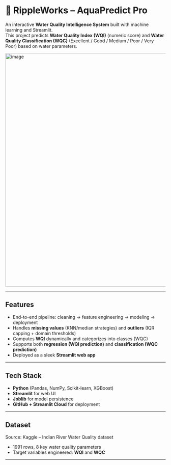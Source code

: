 # 🌊 RippleWorks – AquaPredict Pro  

An interactive **Water Quality Intelligence System** built with machine learning and Streamlit.  
This project predicts **Water Quality Index (WQI)** (numeric score) and **Water Quality Classification (WQC)** (Excellent / Good / Medium / Poor / Very Poor) based on water parameters.  

<img width="1365" height="733" alt="image" src="https://github.com/user-attachments/assets/96cbccad-3a5e-4c4c-a0e0-7c2636439459" />

---

##  Features  
- End-to-end pipeline: cleaning → feature engineering → modeling → deployment  
- Handles **missing values** (KNN/median strategies) and **outliers** (IQR capping + domain thresholds)  
- Computes **WQI** dynamically and categorizes into classes (WQC)  
- Supports both **regression (WQI prediction)** and **classification (WQC prediction)**  
- Deployed as a sleek **Streamlit web app**  

---

##  Tech Stack  
- **Python** (Pandas, NumPy, Scikit-learn, XGBoost)  
- **Streamlit** for web UI  
- **Joblib** for model persistence  
- **GitHub + Streamlit Cloud** for deployment  

---

##  Dataset  
Source: Kaggle – Indian River Water Quality dataset  
- 1991 rows, 8 key water quality parameters  
- Target variables engineered: **WQI** and **WQC**  

---


